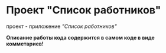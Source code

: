 # Проект "Список работников"
проект - приложение *"Список работников"*

**Описание работы кода содержится в самом коде в виде комметариев!**
